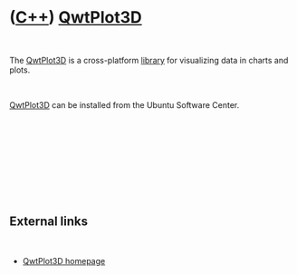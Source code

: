 



 

 

 

 

 

([C++](Cpp.md)) [QwtPlot3D](CppQwtPlot3d.md)
==============================================

 

The [QwtPlot3D](CppQwtPlot3d.md) is a cross-platform
[library](CppLibrary.md) for visualizing data in charts and plots.

 

[QwtPlot3D](CppQwtPlot3d.md) can be installed from the Ubuntu Software
Center.

 

 

 

 

 

External links
--------------

 

-   [QwtPlot3D homepage](http://qwtplot3d.sourceforge.net)

 

 

 

 

 





 



